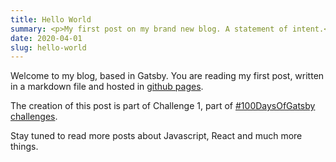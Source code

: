 ```yaml
---
title: Hello World
summary: <p>My first post on my brand new blog. A statement of intent.</p>
date: 2020-04-01
slug: hello-world
---
```


Welcome to my blog, based in Gatsby. You are reading my first post, written in a markdown file and hosted in [github pages](https://github.com/calderon/blog).

The creation of this post is part of Challenge 1, part of [#100DaysOfGatsby challenges](https://www.gatsbyjs.org/blog/100days).

Stay tuned to read more posts about Javascript, React and much more things.
